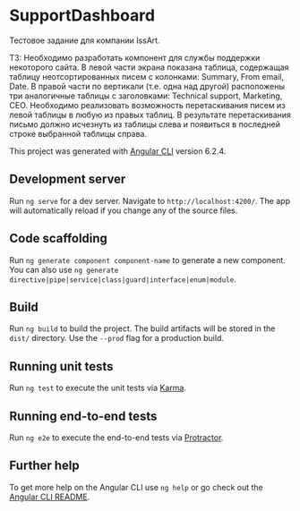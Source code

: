 # SupportDashboard

Тестовое задание для компании IssArt.

ТЗ:
Необходимо разработать компонент для службы поддержки некоторого сайта. В левой части экрана показана таблица, содержащая таблицу неотсортированных писем с колонками: Summary, From email, Date. В правой части по вертикали (т.е. одна над другой) расположены три аналогичные таблицы с заголовками: Technical support, Marketing, CEO. Необходимо реализовать возможность перетаскивания писем из левой таблицы в любую из правых таблиц. В результате перетаскивания письмо должно исчезнуть из таблицы слева и появиться в последней строке выбранной таблицы справа.

This project was generated with [Angular CLI](https://github.com/angular/angular-cli) version 6.2.4.

## Development server

Run `ng serve` for a dev server. Navigate to `http://localhost:4200/`. The app will automatically reload if you change any of the source files.

## Code scaffolding

Run `ng generate component component-name` to generate a new component. You can also use `ng generate directive|pipe|service|class|guard|interface|enum|module`.

## Build

Run `ng build` to build the project. The build artifacts will be stored in the `dist/` directory. Use the `--prod` flag for a production build.

## Running unit tests

Run `ng test` to execute the unit tests via [Karma](https://karma-runner.github.io).

## Running end-to-end tests

Run `ng e2e` to execute the end-to-end tests via [Protractor](http://www.protractortest.org/).

## Further help

To get more help on the Angular CLI use `ng help` or go check out the [Angular CLI README](https://github.com/angular/angular-cli/blob/master/README.md).
